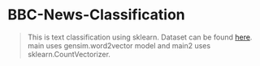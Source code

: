 # BBC-News-Classification
> This is text classification using sklearn. Dataset can be found [here](https://www.kaggle.com/yufengdev/bbc-fulltext-and-category).
> main uses gensim.word2vector model and main2 uses sklearn.CountVectorizer.
